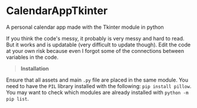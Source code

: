 # CalendarAppTkinter
A personal calendar app made with the Tkinter module in python

If you think the code's messy, it probably is very messy and hard to read. But it works and is updatable (very difficult to update though). Edit the code at your own risk because even I forgot some of the connections between variables in the code. 

> **Installation**

Ensure that all assets and main `.py` file are placed in the same module. You need to have the `PIL` library installed with the following: `pip install pillow`. You may want to check which modules are already installed with `python -m pip list`. 
